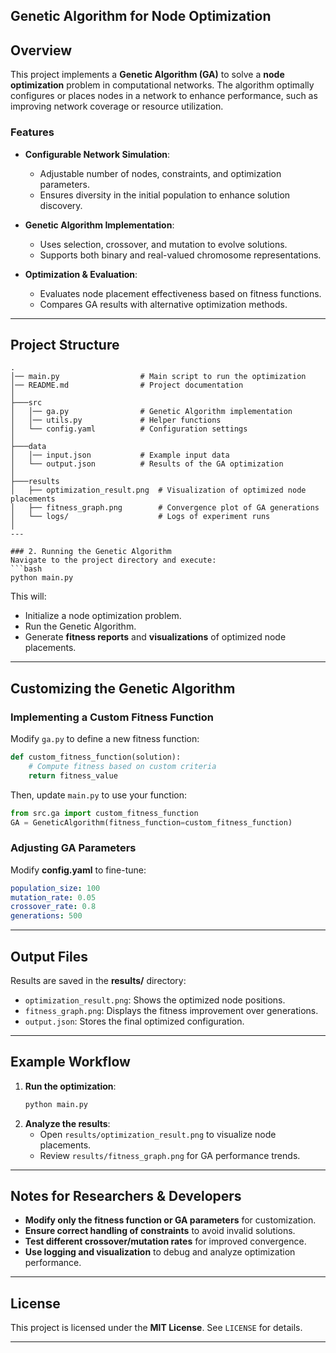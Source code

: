 ## Genetic Algorithm for Node Optimization

## Overview
This project implements a **Genetic Algorithm (GA)** to solve a **node optimization** problem in computational networks. The algorithm optimally configures or places nodes in a network to enhance performance, such as improving network coverage or resource utilization. 

### Features
- **Configurable Network Simulation**:
  - Adjustable number of nodes, constraints, and optimization parameters.
  - Ensures diversity in the initial population to enhance solution discovery.

- **Genetic Algorithm Implementation**:
  - Uses selection, crossover, and mutation to evolve solutions.
  - Supports both binary and real-valued chromosome representations.
  
- **Optimization & Evaluation**:
  - Evaluates node placement effectiveness based on fitness functions.
  - Compares GA results with alternative optimization methods.

---

## Project Structure
```
.
│── main.py                  # Main script to run the optimization
│── README.md                # Project documentation
│
├───src
│   │── ga.py                # Genetic Algorithm implementation
│   │── utils.py             # Helper functions
│   └── config.yaml          # Configuration settings
│
├───data
│   │── input.json           # Example input data
│   └── output.json          # Results of the GA optimization
│
├───results
│   ├── optimization_result.png  # Visualization of optimized node placements
│   ├── fitness_graph.png        # Convergence plot of GA generations
│   └── logs/                    # Logs of experiment runs
│
---

### 2. Running the Genetic Algorithm
Navigate to the project directory and execute:
```bash
python main.py
```
This will:
- Initialize a node optimization problem.
- Run the Genetic Algorithm.
- Generate **fitness reports** and **visualizations** of optimized node placements.

---

## Customizing the Genetic Algorithm

### Implementing a Custom Fitness Function
Modify `ga.py` to define a new fitness function:
```python
def custom_fitness_function(solution):
    # Compute fitness based on custom criteria
    return fitness_value
```
Then, update `main.py` to use your function:
```python
from src.ga import custom_fitness_function
GA = GeneticAlgorithm(fitness_function=custom_fitness_function)
```

### Adjusting GA Parameters
Modify **config.yaml** to fine-tune:
```yaml
population_size: 100
mutation_rate: 0.05
crossover_rate: 0.8
generations: 500
```

---

## Output Files
Results are saved in the **results/** directory:
- `optimization_result.png`: Shows the optimized node positions.
- `fitness_graph.png`: Displays the fitness improvement over generations.
- `output.json`: Stores the final optimized configuration.

---

## Example Workflow
1. **Run the optimization**:
   ```bash
   python main.py
   ```
2. **Analyze the results**:
   - Open `results/optimization_result.png` to visualize node placements.
   - Review `results/fitness_graph.png` for GA performance trends.

---

## Notes for Researchers & Developers
- **Modify only the fitness function or GA parameters** for customization.
- **Ensure correct handling of constraints** to avoid invalid solutions.
- **Test different crossover/mutation rates** for improved convergence.
- **Use logging and visualization** to debug and analyze optimization performance.

---

## License
This project is licensed under the **MIT License**. See `LICENSE` for details.

---

